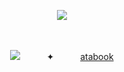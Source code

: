 

<p align="center">
  <img src="https://github.com/user-attachments/assets/e0d89e40-4ad4-4aed-94cc-4ddefdc5d117" />
</p>  

　<p align="center">![](https://komarev.com/ghpvc/?username=2ft-high&label=(⁠⁠✦)&color=94794b)   ✦   [atabook](https://telarune.atabook.org) 

  <p align="center">       
 


<p align="center">
  <img src![Uploading tumblr_867602419f5a771d20f941d00eff61dd_83133b61_2048.png…]() <\p>

                                                              

  
    



